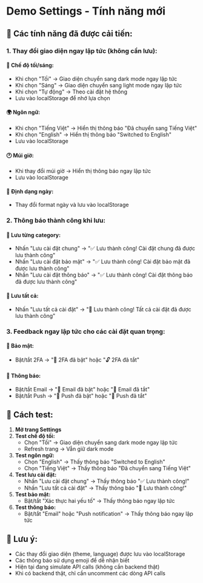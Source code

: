# Demo Settings - Tính năng mới

## 🎯 Các tính năng đã được cải tiến:

### 1. **Thay đổi giao diện ngay lập tức (không cần lưu):**

#### 🌙 **Chế độ tối/sáng:**
- Khi chọn "Tối" → Giao diện chuyển sang dark mode ngay lập tức
- Khi chọn "Sáng" → Giao diện chuyển sang light mode ngay lập tức  
- Khi chọn "Tự động" → Theo cài đặt hệ thống
- Lưu vào localStorage để nhớ lựa chọn

#### 🌍 **Ngôn ngữ:**
- Khi chọn "Tiếng Việt" → Hiển thị thông báo "Đã chuyển sang Tiếng Việt"
- Khi chọn "English" → Hiển thị thông báo "Switched to English"
- Lưu vào localStorage

#### 🕐 **Múi giờ:**
- Khi thay đổi múi giờ → Hiển thị thông báo ngay lập tức
- Lưu vào localStorage

#### 📅 **Định dạng ngày:**
- Thay đổi format ngày và lưu vào localStorage

### 2. **Thông báo thành công khi lưu:**

#### 💾 **Lưu từng category:**
- Nhấn "Lưu cài đặt chung" → "✅ Lưu thành công! Cài đặt chung đã được lưu thành công"
- Nhấn "Lưu cài đặt bảo mật" → "✅ Lưu thành công! Cài đặt bảo mật đã được lưu thành công"
- Nhấn "Lưu cài đặt thông báo" → "✅ Lưu thành công! Cài đặt thông báo đã được lưu thành công"

#### 🎉 **Lưu tất cả:**
- Nhấn "Lưu tất cả cài đặt" → "🎉 Lưu thành công! Tất cả cài đặt đã được lưu thành công"

### 3. **Feedback ngay lập tức cho các cài đặt quan trọng:**

#### 🔐 **Bảo mật:**
- Bật/tắt 2FA → "🔐 2FA đã bật" hoặc "🔓 2FA đã tắt"

#### 📧 **Thông báo:**
- Bật/tắt Email → "📧 Email đã bật" hoặc "📧 Email đã tắt"
- Bật/tắt Push → "🔔 Push đã bật" hoặc "🔔 Push đã tắt"

## 🚀 Cách test:

1. **Mở trang Settings**
2. **Test chế độ tối:**
   - Chọn "Tối" → Giao diện chuyển sang dark mode ngay lập tức
   - Refresh trang → Vẫn giữ dark mode
3. **Test ngôn ngữ:**
   - Chọn "English" → Thấy thông báo "Switched to English"
   - Chọn "Tiếng Việt" → Thấy thông báo "Đã chuyển sang Tiếng Việt"
4. **Test lưu cài đặt:**
   - Nhấn "Lưu cài đặt chung" → Thấy thông báo "✅ Lưu thành công!"
   - Nhấn "Lưu tất cả cài đặt" → Thấy thông báo "🎉 Lưu thành công!"
5. **Test bảo mật:**
   - Bật/tắt "Xác thực hai yếu tố" → Thấy thông báo ngay lập tức
6. **Test thông báo:**
   - Bật/tắt "Email" hoặc "Push notification" → Thấy thông báo ngay lập tức

## 📝 Lưu ý:

- Các thay đổi giao diện (theme, language) được lưu vào localStorage
- Các thông báo sử dụng emoji để dễ nhận biết
- Hiện tại đang simulate API calls (không cần backend thật)
- Khi có backend thật, chỉ cần uncomment các dòng API calls
